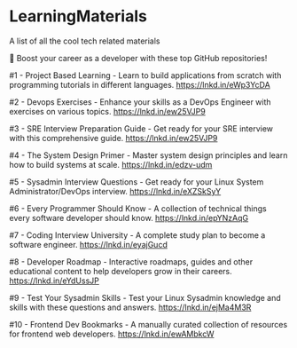 # LearningMaterials
A list of all the cool tech related materials



🚀 Boost your career as a developer with these top GitHub repositories!

#1 - Project Based Learning - 
Learn to build applications from scratch with programming tutorials in different languages.
https://lnkd.in/eWp3YcDA

#2 - Devops Exercises - 
Enhance your skills as a DevOps Engineer with exercises on various topics.
https://lnkd.in/ew25VJP9

#3 - SRE Interview Preparation Guide -
Get ready for your SRE interview with this comprehensive guide.
https://lnkd.in/ew25VJP9

#4 - The System Design Primer - 
Master system design principles and learn how to build systems at scale.
https://lnkd.in/edzv-udm

#5 - Sysadmin Interview Questions - 
Get ready for your Linux System Administrator/DevOps interview.
https://lnkd.in/eXZSkSyY

#6 - Every Programmer Should Know - 
A collection of technical things every software developer should know.
https://lnkd.in/epYNzAqG

#7 - Coding Interview University - 
A complete study plan to become a software engineer.
https://lnkd.in/eyajGucd

#8 - Developer Roadmap - 
Interactive roadmaps, guides and other educational content to help developers grow in their careers.
https://lnkd.in/eYdUssJP

#9 - Test Your Sysadmin Skills - 
Test your Linux Sysadmin knowledge and skills with these questions and answers.
https://lnkd.in/ejMa4M3R

#10 - Frontend Dev Bookmarks -
A manually curated collection of resources for frontend web developers.
https://lnkd.in/ewAMbkcW
